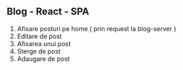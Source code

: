 ## Blog - React - SPA

1. Afisare posturi pe home ( prin request la blog-server )
2. Editare de post
3. Afisarea unui post
4. Sterge de post
5. Adaugare de post
